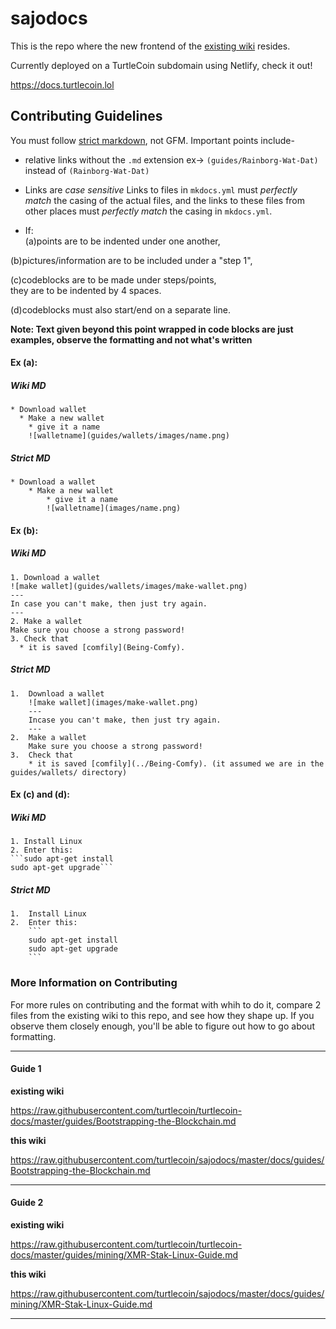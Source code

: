 # sajodocs

This is the repo where the new frontend of the [existing wiki](https://github.com/turtlecoin/turtlecoin-wiki) resides.

Currently deployed on a TurtleCoin subdomain using Netlify, check it out!

https://docs.turtlecoin.lol

## Contributing Guidelines

You must follow [strict markdown](https://daringfireball.net/projects/markdown/), not GFM. Important points include-

* relative links without the `.md` extension
  ex-> `(guides/Rainborg-Wat-Dat)` instead of `(Rainborg-Wat-Dat)`

* Links are *case sensitive*
  Links to files in `mkdocs.yml` must *perfectly match* the casing of the actual files, and the links to these files from other places must *perfectly match* the casing in `mkdocs.yml`.

* If:  
 (a)points are to be indented under one another,  

 (b)pictures/information are to be included under a "step 1",  

 (c)codeblocks are to be made under steps/points,  
     they are to be indented by 4 spaces.

 (d)codeblocks must also start/end on a separate line.  

  **Note: Text given beyond this point wrapped in code blocks are just examples, observe the formatting and not what's written**

  #### Ex (a):

  ##### *Wiki MD*

   ```
   * Download wallet
     * Make a new wallet
       * give it a name
       ![walletname](guides/wallets/images/name.png)
   ```

  ##### *Strict MD*

   ```
   * Download a wallet
       * Make a new wallet
           * give it a name
           ![walletname](images/name.png)
   ```

  #### Ex (b):

  ##### *Wiki MD*

   ```
   1. Download a wallet
   ![make wallet](guides/wallets/images/make-wallet.png)
   ---
   In case you can't make, then just try again.
   ---
   2. Make a wallet
   Make sure you choose a strong password!
   3. Check that
     * it is saved [comfily](Being-Comfy).
   ```

  ##### *Strict MD*

   ```
   1.  Download a wallet
       ![make wallet](images/make-wallet.png)
       ---
       Incase you can't make, then just try again.
       ---
   2.  Make a wallet
       Make sure you choose a strong password!
   3.  Check that
       * it is saved [comfily](../Being-Comfy). (it assumed we are in the guides/wallets/ directory)
   ```

   #### Ex (c) and (d):

   ##### *Wiki MD*
   ```
   1. Install Linux
   2. Enter this:
   ```sudo apt-get install
   sudo apt-get upgrade```
   ```

   ##### *Strict MD*

   ````
   1.  Install Linux
   2.  Enter this:
       ```
       sudo apt-get install
       sudo apt-get upgrade
       ```
   ````

### More Information on Contributing

For more rules on contributing and the format with whih to do it, compare 2 files from the existing wiki to this repo, and see how they shape up. If you observe them closely enough, you'll be able to figure out how to go about formatting.

---

#### Guide 1

**existing wiki**

https://raw.githubusercontent.com/turtlecoin/turtlecoin-docs/master/guides/Bootstrapping-the-Blockchain.md

**this wiki**

https://raw.githubusercontent.com/turtlecoin/sajodocs/master/docs/guides/Bootstrapping-the-Blockchain.md

---

#### Guide 2

**existing wiki**

https://raw.githubusercontent.com/turtlecoin/turtlecoin-docs/master/guides/mining/XMR-Stak-Linux-Guide.md

**this wiki**

https://raw.githubusercontent.com/turtlecoin/sajodocs/master/docs/guides/mining/XMR-Stak-Linux-Guide.md

---

   ```
